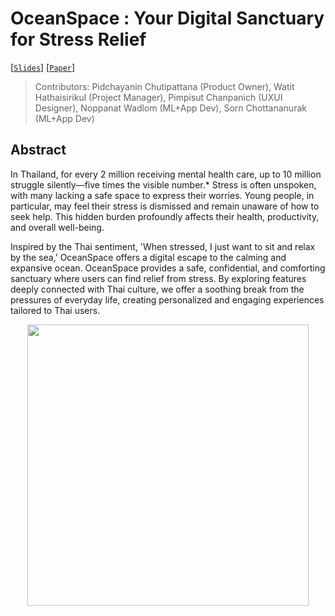 # OceanSpace : Your Digital Sanctuary for Stress Relief
[[`Slides`](https://docs.google.com/presentation/d/1SYrwaG1NZG6Y9XAi7taLR1qRVkXYm1_9JMq0fs7TaeQ/edit?usp=sharing)]
[[`Paper`](https://github.com/s6007541/AdaDQN/blob/main/pdf_files/AdaDQN.pdf)] 

> Contributors: Pidchayanin Chutipattana (Product Owner), Watit Hathaisirikul (Project Manager), Pimpisut Chanpanich (UXUI Designer), Noppanat Wadlom (ML+App Dev), Sorn Chottananurak (ML+App Dev)


## Abstract
In Thailand, for every 2 million receiving mental health care, up to 10 million struggle silently—five times the visible number.* Stress is often unspoken, with many lacking a safe space to express their worries. Young people, in particular, may feel their stress is dismissed and remain unaware of how to seek help. This hidden burden profoundly affects their health, productivity, and overall well-being.

Inspired by the Thai sentiment, 'When stressed, I just want to sit and relax by the sea,' OceanSpace offers a digital escape to the calming and expansive ocean. OceanSpace provides a safe, confidential, and comforting sanctuary where users can find relief from stress. By exploring features deeply connected with Thai culture, we offer a soothing break from the pressures of everyday life, creating personalized and engaging experiences tailored to Thai users.

<p align="center">
<img src="image/covariate_shift.png" height=450>
</p>


<!-- ## Results -->

<!-- ### Game: `MS PacMan` -->

<!-- Here's a GIF of the agent playing `MS PacMan`:

![Agent Playing](assets/pacman.gif) -->


